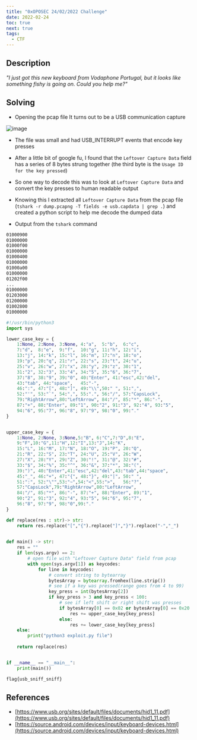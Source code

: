 ```yaml
---
title: "0xOPOSEC 24/02/2022 Challenge"
date: 2022-02-24
toc: true
next: true
tags:
  - CTF
---
```



## Description

*"I just got this new keyboard from Vodaphone Portugal, but it looks like something fishy is going on. Could you help me?"*

## Solving

- Opening the pcap file It turns out to be a USB communication capture

![image](https://user-images.githubusercontent.com/12052283/154855128-2786e0c5-58ee-4db9-8d0f-c5d780989a0e.png)

- The file was small and had USB_INTERRUPT events that encode key presses

- After a little bit of google fu, I found that the `Leftover Capture Data` field has a series of 8 bytes strung together (the third byte is the `Usage ID for the key pressed`)

- So one way to decode this was to look at `Leftover Capture Data` and convert the key presses to human readable output

- Knowing this I extracted all `Leftover Capture Data` from the pcap file (`tshark -r dump.pcapng -T fields -e usb.capdata | grep .`) and created a python script to help me decode the dumped data

- Output from the `tshark` command

```bash
01000900
01000000
01000f00
01000000
01000400
01000000
01000a00
01000000
01202f00
...
01000000
01203000
01200000
01002800
01000000
```

```python
#!/usr/bin/python3
import sys

lower_case_key = {
    1:None,	2:None,	3:None,	4:"a",	5:"b",	6:"c", 
    7:"d", 	8:"e",	9:"f", 	10:"g",	11:"h",	12:"i", 
    13:"j",	14:"k",	15:"l",	16:"m",	17:"n",	18:"o",
    19:"p",	20:"q",	21:"r",	22:"s",	23:"t",	24:"u", 
    25:"v",	26:"w",	27:"x",	28:"y",	29:"z",	30:"1", 
    31:"2",	32:"3",	33:"4",	34:"5",	35:"6",	36:"7", 
    37:"8",	38:"9",	39:"0",	40:"Enter",	41:"esc",42:"del", 
    43:"tab", 44:"space",	45:"-", 
    46:":", 47:"[", 48:"]", 49:"\\",50:" ", 51:",", 
    52:"'", 53:"`", 54:",", 55:".", 56:"/", 57:"CapsLock",
    79:"RightArrow",80:"LeftArrow", 84:"/", 85:"*", 86:"-",	
    87:"+", 88:"Enter", 89:"1", 90:"2", 91:"3", 92:"4",	93:"5",
    94:"6",	95:"7", 96:"8", 97:"9", 98:"0", 99:"."
}


upper_case_key = {
    1:None, 2:None, 3:None,5:"B", 6:"C",7:"D",8:"E",
    9:"F",10:"G",11:"H",12:"I",13:"J",14:"K",
    15:"L",	16:"M",	17:"N",	18:"O",	19:"P",	20:"Q",
    21:"R",	22:"S",	23:"T",	24:"U",	25:"V",	26:"W",
    27:"X",	28:"Y",	29:"Z",	30:"!",	31:"@",	32:"#",
    33:"$",	34:"%",	35:"^",	36:"&",	37:"*",	38:"(",
    39:")",	40:"Enter",41:"esc",42:"del",43:"tab",44:"space",
    45:"_",	46:"+",	47:"{",	48:"}",	49:"|",	50:" ",
    51:":",	52:"\"",53:"~",54:"<",55:">",	56:"?",
    57:"CapsLock",79:"RightArrow",80:"LeftArrow",
    84:"/",	85:"*",	86:"-",	87:"+",	88:"Enter",	89:"1",
    90:"2",	91:"3",	92:"4",	93:"5",	94:"6",	95:"7",
    96:"8",	97:"9",	98:"0",99:"."
}

def replace(res : str)-> str:
    return res.replace("[","{").replace("]","}").replace("-","_")
    

def main() -> str:
    res = ""
    if len(sys.argv) == 2:
        # open file with "Leftover Capture Data" field from pcap
        with open(sys.argv[1]) as keycodes:
            for line in keycodes:
                # convert string to bytearray
                bytesArray = bytearray.fromhex(line.strip())
                # see if a key was pressed(range goes from 4 to 99)
                key_press = int(bytesArray[2])
                if key_press > 3 and key_press < 100:
                    # see if left shift or right shift was presses
                    if bytesArray[0] == 0x02 or bytesArray[0] == 0x20 :
                        res += upper_case_key[key_press]
                    else:
                        res += lower_case_key[key_press]
    else:
        print("python3 exploit.py file")
    
    return replace(res)


if __name__ == "__main__":
    print(main())
```

```bash
flag{usb_sniff_sniff}
```

## References

- [https://www.usb.org/sites/default/files/documents/hid1_11.pdf](https://www.usb.org/sites/default/files/documents/hid1_11.pdf)
- [https://source.android.com/devices/input/keyboard-devices.html](https://source.android.com/devices/input/keyboard-devices.html)